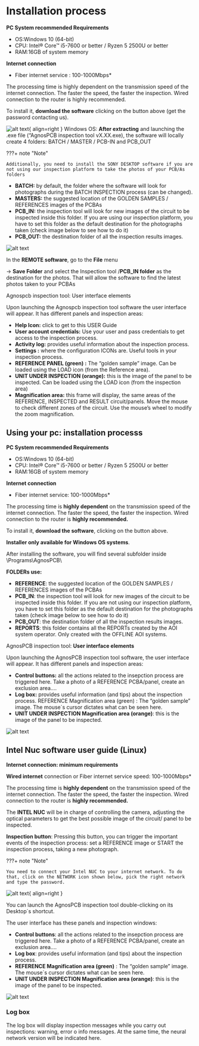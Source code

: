 # Installation process

**PC System recommended Requirements​**

- OS:Windows 10 (64-bit)
- CPU: Intel® Core™ i5-7600 or better / Ryzen 5 2500U or better
- RAM:16GB of system memory

**Internet connection**
- Fiber internet service : 100-1000Mbps*

The processing time is highly dependent on the transmission speed of the internet connection. The faster the speed, the faster the inspection. Wired connection to the router is highly recommended.

To install it, **download the software** clicking on the button above (get the password contacting us).

![alt text](assets/software.PNG){ align=right }
Windows OS: **After extracting** and launching the .exe file (“AgnosPCB inspection tool vX.XX.exe), the software will locally create 4 folders: BATCH / MASTER / PCB-IN and PCB_OUT


???+ note "Note"

    Additionally, you need to install the SONY DESKTOP software if you are not using our inspection platform to take the photos of your PCB/As folders



- **BATCH:** by default, the folder where the software will look for photographs during the BATCH INSPECTION process (can be changed).
- **MASTERS:** the suggested location of the GOLDEN SAMPLES / REFERENCES images of the PCBAs
- **PCB_IN:** the inspection tool will look for new images of the circuit to be inspected inside this folder. If you are using our inspection platform, you have to set this folder as the default destination for the photographs taken (check image below to see how to do it)
- **PCB_OUT:** the destination folder of all the inspection results images.

![alt text](assets/software-2.PNG)

In the **REMOTE software**, go to the **File** menu

-> **Save Folder** and select the Inspection tool /**PCB_IN folder** as the destination for the photos. That will allow the software to find the latest photos taken to your PCBAs

Agnospcb inspection tool: User interface elements

Upon launching the Agnospcb inspection tool software the user interface will appear. It has different panels and inspection areas:

- **​Help Icon:** click to get to this USER Guide
- **User account credentials:** Use your user and pass credentials to get access to the inspection process.
- **Activity log:** provides useful information about the inspection process.
- **Settings :** where the configuration ICONs are. Useful tools in your inspection process.
- **REFERENCE PANEL (green) :** The “golden sample” image. Can be loaded using the LOAD icon (from the Reference area).
- **UNIT UNDER INSPECTION (orange):** this is the image of the panel to be inspected. Can be loaded using the LOAD icon (from the inspection area)
- **Magnification area:** this frame will display, the same areas of the REFERENCE, INSPECTED and RESULT circuit/panels. Move the mouse to check different zones of the circuit. Use the mouse’s wheel to modify the zoom magnification.

## Using your pc: installation processs

**PC System recommended Requirements**

- OS:Windows 10 (64-bit)
- CPU: Intel® Core™ i5-7600 or better / Ryzen 5 2500U or better
- RAM:16GB of system memory

**Internet connection**

- Fiber internet service: 100-1000Mbps*

The processing time is **highly dependent** on the transmission speed of the internet connection. The faster the speed, the faster the inspection. Wired connection to the router is **highly recommended.**

To install it, **download the software**, clicking on the button above.

**Installer only available for Windows OS systems**.

After installing the software, you will find several subfolder inside \Programs\AgnosPCB\


**FOLDERs use:**

- **REFERENCE**: the suggested location of the GOLDEN SAMPLES / REFERENCES images of the PCBAs
- **PCB_IN**: the inspection tool will look for new images of the circuit to be inspected inside this folder. If you are not using our inspection platform, you have to set this folder as the default destination for the photographs taken (check image below to see how to do it)
- **PCB_OUT**: the destination folder of all the inspection results images.
- **REPORTS**: this folder contains all the REPORTs created by the AOI system operator. Only created with the OFFLINE AOI systems.

AgnosPCB inspection tool: **User interface elements**

Upon launching the AgnosPCB inspection tool software, the user interface will appear. It has different panels and inspection areas:

- **Control buttons:** all the actions related to the insepction process are triggered here. Take a photo of a REFERENCE PCBA/panel, create an exclusion area….
- **Log box:** provides useful information (and tips) about the inspection process.
REFERENCE Magnification area (green) : The “golden sample” image. The mouse´s cursor dictates what can be seen here.
- **UNIT UNDER INSPECTION Magnification area (orange)**: this is the image of the panel to be inspected. 

![alt text](assets/pc-instalation-process.PNG)

## Intel Nuc software user guide (Linux)

**Internet connection: minimum requirements**

**Wired internet** connection or Fiber internet service speed: 100-1000Mbps*

The processing time is **highly dependent** on the transmission speed of the internet connection. The faster the speed, the faster the inspection. Wired connection to the router is **highly recommended.**

The **INTEL NUC** will be in charge of controlling the camera, adjusting the optical parameters to get the best possible image of the circuit/ panel to be inspected.

**Inspection button**: Pressing this button, you can trigger the important events of the inspection process: set a REFERENCE image or START the inspection process, taking a new photograph.

???+ note "Note"

    You need to connect your Intel NUC to your internet network. To do that, click on the NETWORK icon shown below, pick the right network and type the password.

![alt text](assets/TURN-OFF-WIFI.PNG){ align=right }

You can launch the AgnosPCB inspection tool double-clicking on its Desktop´s shortcut.

The user interface has these panels and inspection windows:

- **Control buttons**: all the actions related to the insepction process are triggered here. Take a photo of a REFERENCE PCBA/panel, create an exclusion area….
- **Log box**: provides useful information (and tips) about the inspection process.
- **REFERENCE Magnification area (green)** : The “golden sample” image. The mouse´s cursor dictates what can be seen here.
- **UNIT UNDER INSPECTION Magnification area (orange)**: this is the image of the panel to be inspected. 

![alt text](<assets/nuc installation.PNG>)

### Log box 

The log box will display inspection messages while you carry out inspections: warning, error o info messages. At the same time, the neural network version will be indicated here.

